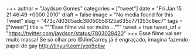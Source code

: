 
+++
author = "Jaydson Gomes"
categories = ["tweet"]
date = "Fri Jan 15 21:46:49 +0000 2010"
draft = false
image = "No media found for this Tweet"
slug = "473c7d0305adc38050558125a635c771353c8ec7"
tags = ["tweet"]
title = """Esse filme vai ser muito ..."""
tweet = true
tweet_url = "https://twitter.com/jaydson/status/7803028420"
+++
Esse filme vai ser muito massa! Se só olhar pro @JimCarrey já é engraçado, imagina fazendo papel de gay http://tinyurl.com/yep9qbw
